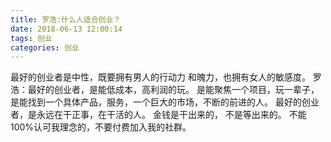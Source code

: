 ```yaml
---
title: 罗浩:什么人适合创业？
date: 2018-06-13 12:00:14
tags: 创业
categories: 创业
---
```

最好的创业者是中性，既要拥有男人的行动力 和魄力，也拥有女人的敏感度。
罗浩：最好的创业者，是能低成本，高利润的玩。
是能聚焦一个项目，玩一辈子，
是能找到一个具体产品，服务，一个巨大的市场，不断的前进的人。
最好的创业者，是永远在干正事，在干活的人。
金钱是干出来的，
不是等出来的。
不能100%认可我理念的，不要付费加入我的社群。
